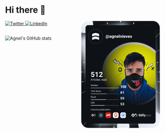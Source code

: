 # Hi there 👋

<div align="left">
  <a href="https://twitter.com/agnelnieves">
    <img
      src="https://img.shields.io/twitter/follow/agnelnieves?label=Twitter&logo=twitter&style=flat-square&color=1da1f2&logoColor=ffffff"
      alt="Twitter"
    />
  </a>
  <a href="https://www.linkedin.com/in/agnelnieves/">
    <img
      src="https://img.shields.io/static/v1?logo=linkedin&style=flat-square&color=0072b1&label=LinkedIn&message=%E2%98%86"
      alt="LinkedIn"
    />
  </a>

  <a href="https://api.daily.dev/get?r=agnelnieves" target="_blank">
    <img
      width="256"
      align="right"
      src="https://github.com/agnelnieves/agnelnieves/blob/main/devcard.svg"
      alt="Agnel Nieves's Dev Card"
    />
  </a>
</div>

<br />

![Agnel's GitHub stats](https://github-readme-stats.vercel.app/api?username=agnelnieves&count_private=true&theme=dark&show_icons=true)

<!--
**agnelnieves/agnelnieves** is a ✨ _special_ ✨ repository because its `README.md` (this file) appears on your GitHub profile.
**Reference** 
https://github.com/anuraghazra/github-readme-stats
https://towardsdatascience.com/build-a-stunning-readme-for-your-github-profile-9b80434fe5d7

Here are some ideas to get you started:

- 🔭 I’m currently working on ...
- 🌱 I’m currently learning ...
- 👯 I’m looking to collaborate on ...
- 🤔 I’m looking for help with ...
- 💬 Ask me about ...
- 📫 How to reach me: ...
- 😄 Pronouns: ...
- ⚡ Fun fact: ...
-->
